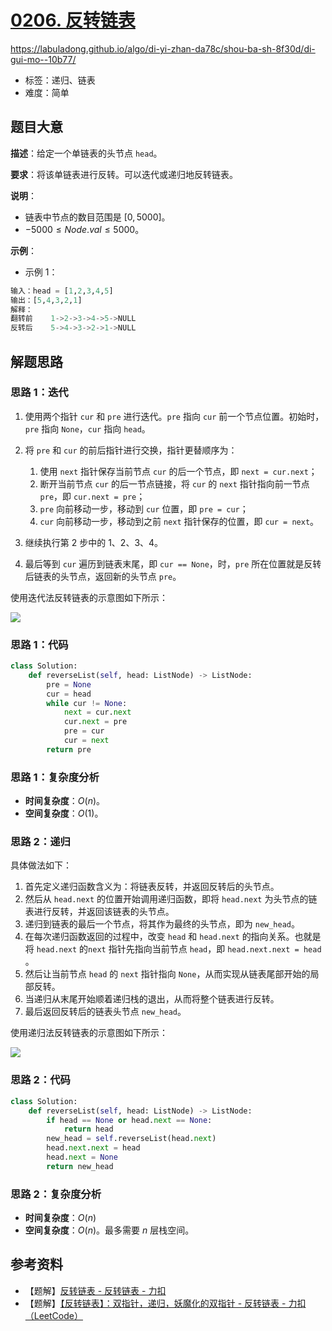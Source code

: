 # [0206. 反转链表](https://leetcode.cn/problems/reverse-linked-list/)
https://labuladong.github.io/algo/di-yi-zhan-da78c/shou-ba-sh-8f30d/di-gui-mo--10b77/
- 标签：递归、链表
- 难度：简单

## 题目大意

**描述**：给定一个单链表的头节点 `head`。

**要求**：将该单链表进行反转。可以迭代或递归地反转链表。

**说明**：

- 链表中节点的数目范围是 $[0, 5000]$。
- $-5000 \le Node.val \le 5000$。

**示例**：

- 示例 1：

```python
输入：head = [1,2,3,4,5]
输出：[5,4,3,2,1]
解释：
翻转前    1->2->3->4->5->NULL
反转后    5->4->3->2->1->NULL
```

## 解题思路

### 思路 1：迭代

1. 使用两个指针 `cur` 和 `pre` 进行迭代。`pre` 指向 `cur` 前一个节点位置。初始时，`pre` 指向 `None`，`cur` 指向 `head`。

2. 将 `pre` 和 `cur` 的前后指针进行交换，指针更替顺序为：
   1. 使用 `next` 指针保存当前节点 `cur` 的后一个节点，即 `next = cur.next`；
   2. 断开当前节点 `cur` 的后一节点链接，将 `cur` 的 `next` 指针指向前一节点 `pre`，即 `cur.next = pre`；
   3. `pre` 向前移动一步，移动到 `cur` 位置，即 `pre = cur`；
   4. `cur` 向前移动一步，移动到之前 `next` 指针保存的位置，即 `cur = next`。
3. 继续执行第 2 步中的 1、2、3、4。
4. 最后等到 `cur` 遍历到链表末尾，即 `cur == None`，时，`pre` 所在位置就是反转后链表的头节点，返回新的头节点 `pre`。

使用迭代法反转链表的示意图如下所示：

![](https://qcdn.itcharge.cn/images/20220111133639.png)

### 思路 1：代码

```python
class Solution:
    def reverseList(self, head: ListNode) -> ListNode:
        pre = None
        cur = head
        while cur != None:
            next = cur.next
            cur.next = pre
            pre = cur
            cur = next
        return pre
```

### 思路 1：复杂度分析

- **时间复杂度**：$O(n)$。
- **空间复杂度**：$O(1)$。

### 思路 2：递归

具体做法如下：

1. 首先定义递归函数含义为：将链表反转，并返回反转后的头节点。
2. 然后从 `head.next` 的位置开始调用递归函数，即将 `head.next` 为头节点的链表进行反转，并返回该链表的头节点。
3. 递归到链表的最后一个节点，将其作为最终的头节点，即为 `new_head`。
4. 在每次递归函数返回的过程中，改变 `head` 和 `head.next` 的指向关系。也就是将 `head.next` 的`next` 指针先指向当前节点 `head`，即 `head.next.next = head `。
5. 然后让当前节点 `head` 的 `next` 指针指向 `None`，从而实现从链表尾部开始的局部反转。
6. 当递归从末尾开始顺着递归栈的退出，从而将整个链表进行反转。
7. 最后返回反转后的链表头节点 `new_head`。

使用递归法反转链表的示意图如下所示：

![](https://qcdn.itcharge.cn/images/20220111134246.png)

### 思路 2：代码

```python
class Solution:
    def reverseList(self, head: ListNode) -> ListNode:
        if head == None or head.next == None:
            return head
        new_head = self.reverseList(head.next)
        head.next.next = head
        head.next = None
        return new_head
```

### 思路 2：复杂度分析

- **时间复杂度**：$O(n)$
- **空间复杂度**：$O(n)$。最多需要 $n$ 层栈空间。

## 参考资料

- 【题解】[反转链表 - 反转链表 - 力扣](https://leetcode.cn/problems/reverse-linked-list/solution/fan-zhuan-lian-biao-by-leetcode-solution-d1k2/)
- 【题解】[【反转链表】：双指针，递归，妖魔化的双指针 - 反转链表 - 力扣（LeetCode）](https://leetcode.cn/problems/reverse-linked-list/solution/fan-zhuan-lian-biao-shuang-zhi-zhen-di-gui-yao-mo-/)
